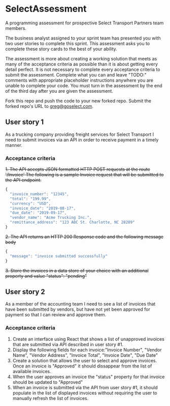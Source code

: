 # SelectAssessment
A programming assessment for prospective Select Transport Partners team members.

The business analyst assigned to your sprint team has presented you with two user stories to complete this sprint. This assessment asks you to complete these story cards to the best of your ability. 

The assessment is more about creating a working solution that meets as many of the acceptance criteria as possible than it is about getting every detail perfect. It is not necessary to complete every acceptance criteria to submit the assessment. Complete what you can and leave "TODO:" comments with appropriate placeholder instructions anywhere you are unable to complete your code. You must turn in the assessment by the end of the third day after you are given the assessment.

Fork this repo and push the code to your new forked repo. Submit the forked repo's URL to greg@goselect.com.

## User story 1
As a trucking company providing freight services for Select Transport I need to submit invoices via an API in order to receive payment in a timely manner.

### Acceptance criteria
~~1. The API accepts JSON formatted HTTP POST requests at the route '/Invoice'
The following is a sample Invoice request that will be submitted to the API endpoint.~~
```javascript
{
  "invoice_number": "12345",
  "total": "199.99",
  "currency": "USD",
  "invoice_date": "2019-08-17",
  "due_date": "2019-09-17",
  "vendor_name": "Acme Trucking Inc.",
  "remittance_address": "123 ABC St. Charlotte, NC 28209"
}
```

~~2. The API returns an HTTP 200 Response code and the following message body~~

```javascript
{
  "message": "invoice submitted successfully"
}
```
~~3. Store the invoices in a data store of your choice with an additional property and value "status": "pending"~~

## User story 2
As a member of the accounting team I need to see a list of invoices that have been submitted by vendors, but have not yet been approved for payment so that I can review and approve them.


### Acceptance criteria
1. Create an interface using React that shows a list of unapproved invoices that are submitted via API described in user story #1.
2. Display the following fields for each invoice:"Invoice Number", "Vendor Name", "Vendor Address", "Invoice Total", "Invoice Date", "Due Date"
3. Create a solution that allows the user to select and approve invoices. Once an invoice is "Approved" it should dissappear from the list of available invoices.
4. When the user approves an invoice the "status" property for that invoice should be updated to "Approved"
5. When an invoice is submitted via the API from user story #1, it should populate in the list of displayed invoices without requiring the user to manually refresh the list of invoices.

